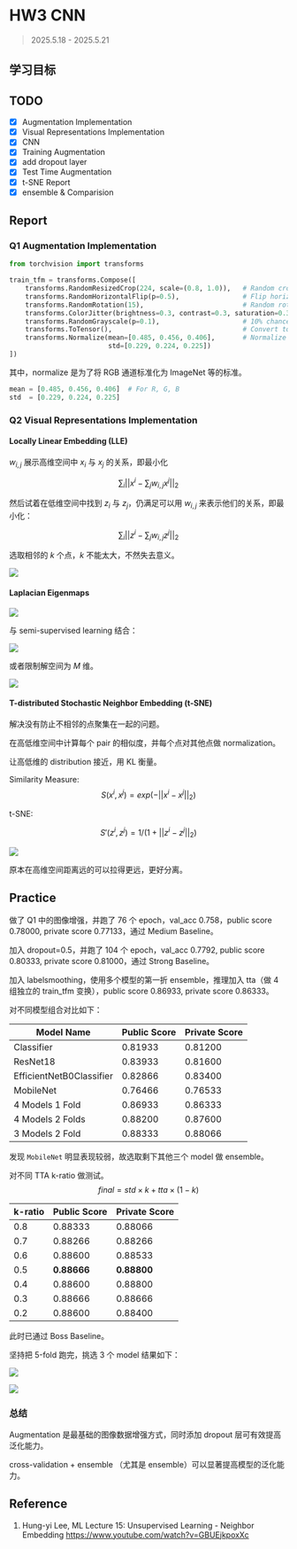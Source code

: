 # HW3 CNN
> 2025.5.18 - 2025.5.21

## 学习目标

## TODO

- [x] Augmentation Implementation
- [x] Visual Representations Implementation
- [x] CNN
- [x] Training Augmentation
- [x] add dropout layer
- [x] Test Time Augmentation
- [x] t-SNE Report
- [x] ensemble & Comparision

## Report

### Q1 Augmentation Implementation

```python
from torchvision import transforms

train_tfm = transforms.Compose([
    transforms.RandomResizedCrop(224, scale=(0.8, 1.0)),   # Random crop & resize
    transforms.RandomHorizontalFlip(p=0.5),                # Flip horizontally
    transforms.RandomRotation(15),                         # Random rotation ±15°
    transforms.ColorJitter(brightness=0.3, contrast=0.3, saturation=0.3),  # Color jitter
    transforms.RandomGrayscale(p=0.1),                     # 10% chance to grayscale
    transforms.ToTensor(),                                 # Convert to tensor
    transforms.Normalize(mean=[0.485, 0.456, 0.406],       # Normalize to ImageNet stats
                         std=[0.229, 0.224, 0.225])
])
```

其中，normalize 是为了将 RGB 通道标准化为 ImageNet 等的标准。

```python
mean = [0.485, 0.456, 0.406]  # For R, G, B
std  = [0.229, 0.224, 0.225]
```

### Q2 Visual Representations Implementation

#### Locally Linear Embedding (LLE)

$w_{i,j}$ 展示高维空间中 $x_i$ 与 $x_j$ 的关系，即最小化

$$
\sum_i||x^i-\sum_j w_{i,j}x^j||_2
$$

然后试着在低维空间中找到 $z_i$ 与 $z_j$，仍满足可以用 $w_{i,j}$ 来表示他们的关系，即最小化：

$$
\sum_i||z^i-\sum_j w_{i,j}z^j||_2
$$

选取相邻的 $k$ 个点，$k$ 不能太大，不然失去意义。

![](LLE.png)

#### Laplacian Eigenmaps

![](LE.png)

与 semi-supervised learning 结合：

![](LEwithsemisupervisedlearning.png)

或者限制解空间为 $M$ 维。

![](LEwithoutsemisupervisedlearning.png)

#### T-distributed Stochastic Neighbor Embedding (t-SNE)

解决没有防止不相邻的点聚集在一起的问题。

在高低维空间中计算每个 pair 的相似度，并每个点对其他点做 normalization。

让高低维的 distribution 接近，用 KL 衡量。

Similarity Measure: 
$$
S(x^i,x^j) = exp(-||x^i-x^j||_2)
$$

t-SNE:

$$
S'(z^i,z^j) = 1/(1+||z^i-z^j||_2)
$$

![](t-SNE.png)

原本在高维空间距离远的可以拉得更远，更好分离。

## Practice

做了 Q1 中的图像增强，并跑了 76 个 epoch，val_acc 0.758，public score 0.78000, private score 0.77133，通过 Medium Baseline。

加入 dropout=0.5，并跑了 104 个 epoch，val_acc 0.7792, public score 0.80333, private score 0.81000，通过 Strong Baseline。

加入 labelsmoothing，使用多个模型的第一折 ensemble，推理加入 tta（做 4 组独立的 train_tfm 变换），public score 0.86933, private score 0.86333。

对不同模型组合对比如下：

| Model Name               | Public Score | Private Score |
| ------------------------ | ------------ | ------------- |
| Classifier               | 0.81933      | 0.81200       |
| ResNet18                 | 0.83933      | 0.81600       |
| EfficientNetB0Classifier | 0.82866      | 0.83400       |
| MobileNet                | 0.76466      | 0.76533       |
| 4 Models 1 Fold          | 0.86933      | 0.86333       |
| 4 Models 2 Folds         | 0.88200      | 0.87600       |
| 3 Models 2 Fold          | 0.88333      | 0.88066       |

发现 `MobileNet` 明显表现较弱，故选取剩下其他三个 model 做 ensemble。

对不同 TTA k-ratio 做测试。
$$
final = std \times k + tta \times (1-k)
$$

| k-ratio | Public Score | Private Score |
| ------- | ------------ | ------------- |
| 0.8     | 0.88333      | 0.88066       |
| 0.7     | 0.88266      | 0.88266       |
| 0.6     | 0.88600      | 0.88533       |
| 0.5     | **0.88666**  | **0.88800**   |
| 0.4     | 0.88600      | 0.88800       |
| 0.3     | 0.88666      | 0.88666       |
| 0.2     | 0.88600      | 0.88400       |

此时已通过 Boss Baseline。

坚持把 5-fold 跑完，挑选 3 个 model 结果如下：

![](result.png)

![](tensorboard.png)

### 总结

Augmentation 是最基础的图像数据增强方式，同时添加 dropout 层可有效提高泛化能力。

cross-validation + ensemble （尤其是 ensemble）可以显著提高模型的泛化能力。

## Reference

1. Hung-yi Lee, ML Lecture 15: Unsupervised Learning - Neighbor Embedding https://www.youtube.com/watch?v=GBUEjkpoxXc

